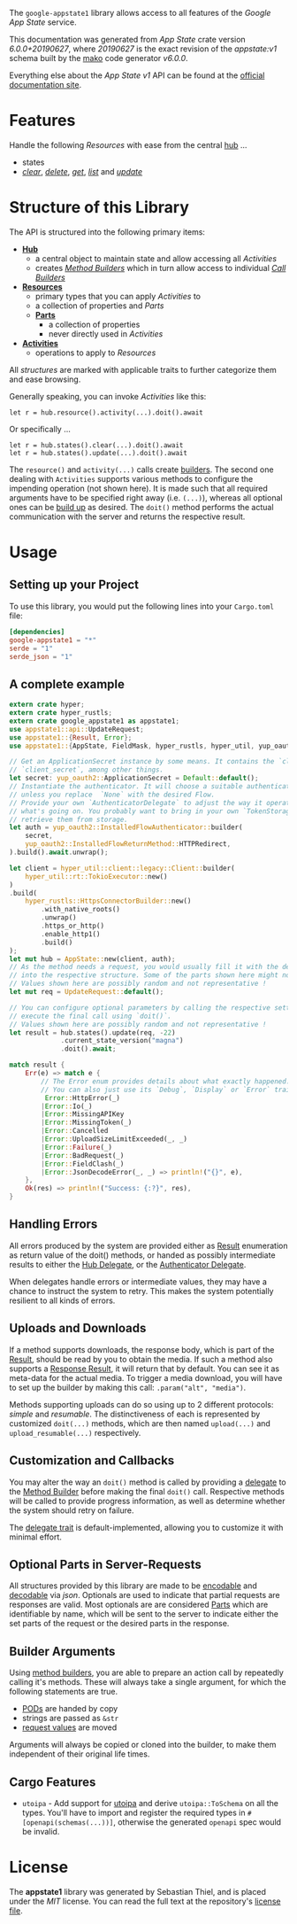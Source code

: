<!---
DO NOT EDIT !
This file was generated automatically from 'src/generator/templates/api/README.md.mako'
DO NOT EDIT !
-->
The `google-appstate1` library allows access to all features of the *Google App State* service.

This documentation was generated from *App State* crate version *6.0.0+20190627*, where *20190627* is the exact revision of the *appstate:v1* schema built by the [mako](http://www.makotemplates.org/) code generator *v6.0.0*.

Everything else about the *App State* *v1* API can be found at the
[official documentation site](https://developers.google.com/games/services/web/api/states).
# Features

Handle the following *Resources* with ease from the central [hub](https://docs.rs/google-appstate1/6.0.0+20190627/google_appstate1/AppState) ...

* states
 * [*clear*](https://docs.rs/google-appstate1/6.0.0+20190627/google_appstate1/api::StateClearCall), [*delete*](https://docs.rs/google-appstate1/6.0.0+20190627/google_appstate1/api::StateDeleteCall), [*get*](https://docs.rs/google-appstate1/6.0.0+20190627/google_appstate1/api::StateGetCall), [*list*](https://docs.rs/google-appstate1/6.0.0+20190627/google_appstate1/api::StateListCall) and [*update*](https://docs.rs/google-appstate1/6.0.0+20190627/google_appstate1/api::StateUpdateCall)




# Structure of this Library

The API is structured into the following primary items:

* **[Hub](https://docs.rs/google-appstate1/6.0.0+20190627/google_appstate1/AppState)**
    * a central object to maintain state and allow accessing all *Activities*
    * creates [*Method Builders*](https://docs.rs/google-appstate1/6.0.0+20190627/google_appstate1/common::MethodsBuilder) which in turn
      allow access to individual [*Call Builders*](https://docs.rs/google-appstate1/6.0.0+20190627/google_appstate1/common::CallBuilder)
* **[Resources](https://docs.rs/google-appstate1/6.0.0+20190627/google_appstate1/common::Resource)**
    * primary types that you can apply *Activities* to
    * a collection of properties and *Parts*
    * **[Parts](https://docs.rs/google-appstate1/6.0.0+20190627/google_appstate1/common::Part)**
        * a collection of properties
        * never directly used in *Activities*
* **[Activities](https://docs.rs/google-appstate1/6.0.0+20190627/google_appstate1/common::CallBuilder)**
    * operations to apply to *Resources*

All *structures* are marked with applicable traits to further categorize them and ease browsing.

Generally speaking, you can invoke *Activities* like this:

```Rust,ignore
let r = hub.resource().activity(...).doit().await
```

Or specifically ...

```ignore
let r = hub.states().clear(...).doit().await
let r = hub.states().update(...).doit().await
```

The `resource()` and `activity(...)` calls create [builders][builder-pattern]. The second one dealing with `Activities`
supports various methods to configure the impending operation (not shown here). It is made such that all required arguments have to be
specified right away (i.e. `(...)`), whereas all optional ones can be [build up][builder-pattern] as desired.
The `doit()` method performs the actual communication with the server and returns the respective result.

# Usage

## Setting up your Project

To use this library, you would put the following lines into your `Cargo.toml` file:

```toml
[dependencies]
google-appstate1 = "*"
serde = "1"
serde_json = "1"
```

## A complete example

```Rust
extern crate hyper;
extern crate hyper_rustls;
extern crate google_appstate1 as appstate1;
use appstate1::api::UpdateRequest;
use appstate1::{Result, Error};
use appstate1::{AppState, FieldMask, hyper_rustls, hyper_util, yup_oauth2};

// Get an ApplicationSecret instance by some means. It contains the `client_id` and
// `client_secret`, among other things.
let secret: yup_oauth2::ApplicationSecret = Default::default();
// Instantiate the authenticator. It will choose a suitable authentication flow for you,
// unless you replace  `None` with the desired Flow.
// Provide your own `AuthenticatorDelegate` to adjust the way it operates and get feedback about
// what's going on. You probably want to bring in your own `TokenStorage` to persist tokens and
// retrieve them from storage.
let auth = yup_oauth2::InstalledFlowAuthenticator::builder(
    secret,
    yup_oauth2::InstalledFlowReturnMethod::HTTPRedirect,
).build().await.unwrap();

let client = hyper_util::client::legacy::Client::builder(
    hyper_util::rt::TokioExecutor::new()
)
.build(
    hyper_rustls::HttpsConnectorBuilder::new()
        .with_native_roots()
        .unwrap()
        .https_or_http()
        .enable_http1()
        .build()
);
let mut hub = AppState::new(client, auth);
// As the method needs a request, you would usually fill it with the desired information
// into the respective structure. Some of the parts shown here might not be applicable !
// Values shown here are possibly random and not representative !
let mut req = UpdateRequest::default();

// You can configure optional parameters by calling the respective setters at will, and
// execute the final call using `doit()`.
// Values shown here are possibly random and not representative !
let result = hub.states().update(req, -22)
             .current_state_version("magna")
             .doit().await;

match result {
    Err(e) => match e {
        // The Error enum provides details about what exactly happened.
        // You can also just use its `Debug`, `Display` or `Error` traits
         Error::HttpError(_)
        |Error::Io(_)
        |Error::MissingAPIKey
        |Error::MissingToken(_)
        |Error::Cancelled
        |Error::UploadSizeLimitExceeded(_, _)
        |Error::Failure(_)
        |Error::BadRequest(_)
        |Error::FieldClash(_)
        |Error::JsonDecodeError(_, _) => println!("{}", e),
    },
    Ok(res) => println!("Success: {:?}", res),
}

```
## Handling Errors

All errors produced by the system are provided either as [Result](https://docs.rs/google-appstate1/6.0.0+20190627/google_appstate1/common::Result) enumeration as return value of
the doit() methods, or handed as possibly intermediate results to either the
[Hub Delegate](https://docs.rs/google-appstate1/6.0.0+20190627/google_appstate1/common::Delegate), or the [Authenticator Delegate](https://docs.rs/yup-oauth2/*/yup_oauth2/trait.AuthenticatorDelegate.html).

When delegates handle errors or intermediate values, they may have a chance to instruct the system to retry. This
makes the system potentially resilient to all kinds of errors.

## Uploads and Downloads
If a method supports downloads, the response body, which is part of the [Result](https://docs.rs/google-appstate1/6.0.0+20190627/google_appstate1/common::Result), should be
read by you to obtain the media.
If such a method also supports a [Response Result](https://docs.rs/google-appstate1/6.0.0+20190627/google_appstate1/common::ResponseResult), it will return that by default.
You can see it as meta-data for the actual media. To trigger a media download, you will have to set up the builder by making
this call: `.param("alt", "media")`.

Methods supporting uploads can do so using up to 2 different protocols:
*simple* and *resumable*. The distinctiveness of each is represented by customized
`doit(...)` methods, which are then named `upload(...)` and `upload_resumable(...)` respectively.

## Customization and Callbacks

You may alter the way an `doit()` method is called by providing a [delegate](https://docs.rs/google-appstate1/6.0.0+20190627/google_appstate1/common::Delegate) to the
[Method Builder](https://docs.rs/google-appstate1/6.0.0+20190627/google_appstate1/common::CallBuilder) before making the final `doit()` call.
Respective methods will be called to provide progress information, as well as determine whether the system should
retry on failure.

The [delegate trait](https://docs.rs/google-appstate1/6.0.0+20190627/google_appstate1/common::Delegate) is default-implemented, allowing you to customize it with minimal effort.

## Optional Parts in Server-Requests

All structures provided by this library are made to be [encodable](https://docs.rs/google-appstate1/6.0.0+20190627/google_appstate1/common::RequestValue) and
[decodable](https://docs.rs/google-appstate1/6.0.0+20190627/google_appstate1/common::ResponseResult) via *json*. Optionals are used to indicate that partial requests are responses
are valid.
Most optionals are are considered [Parts](https://docs.rs/google-appstate1/6.0.0+20190627/google_appstate1/common::Part) which are identifiable by name, which will be sent to
the server to indicate either the set parts of the request or the desired parts in the response.

## Builder Arguments

Using [method builders](https://docs.rs/google-appstate1/6.0.0+20190627/google_appstate1/common::CallBuilder), you are able to prepare an action call by repeatedly calling it's methods.
These will always take a single argument, for which the following statements are true.

* [PODs][wiki-pod] are handed by copy
* strings are passed as `&str`
* [request values](https://docs.rs/google-appstate1/6.0.0+20190627/google_appstate1/common::RequestValue) are moved

Arguments will always be copied or cloned into the builder, to make them independent of their original life times.

[wiki-pod]: http://en.wikipedia.org/wiki/Plain_old_data_structure
[builder-pattern]: http://en.wikipedia.org/wiki/Builder_pattern
[google-go-api]: https://github.com/google/google-api-go-client

## Cargo Features

* `utoipa` - Add support for [utoipa](https://crates.io/crates/utoipa) and derive `utoipa::ToSchema` on all
the types. You'll have to import and register the required types in `#[openapi(schemas(...))]`, otherwise the
generated `openapi` spec would be invalid.


# License
The **appstate1** library was generated by Sebastian Thiel, and is placed
under the *MIT* license.
You can read the full text at the repository's [license file][repo-license].

[repo-license]: https://github.com/Byron/google-apis-rsblob/main/LICENSE.md

